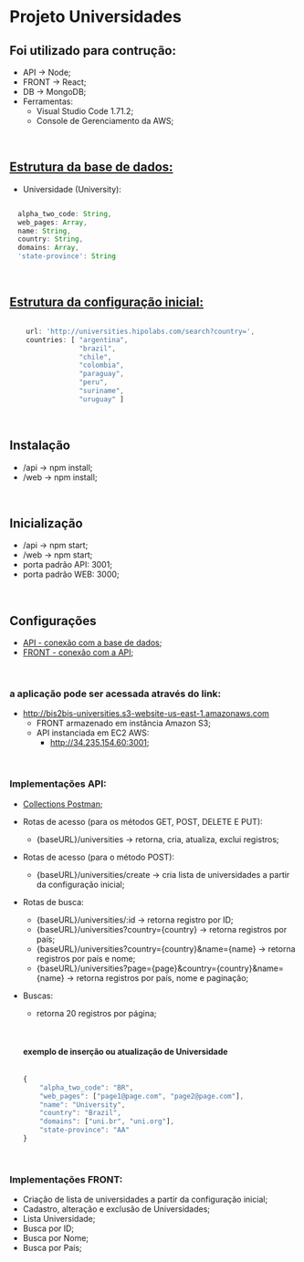 # Projeto Universidades

## Foi utilizado para contrução:
- API -> Node;
- FRONT -> React;
- DB -> MongoDB;
- Ferramentas:
    - Visual Studio Code 1.71.2;
    - Console de Gerenciamento da AWS;

&nbsp;

## [Estrutura da base de dados:](https://github.com/rtof83/bis2bis-universities/blob/main/api/models/University.js)
- Universidade (University):

```javascript

  alpha_two_code: String,
  web_pages: Array,
  name: String,
  country: String,
  domains: Array,
  'state-province': String

```

&nbsp;

## [Estrutura da configuração inicial:](https://github.com/rtof83/bis2bis-universities/blob/main/api/models/Create.js)

```javascript

    url: 'http://universities.hipolabs.com/search?country=',
    countries: [ "argentina",
                 "brazil",
                 "chile",
                 "colombia",
                 "paraguay",
                 "peru",
                 "suriname",
                 "uruguay" ]
```

&nbsp;

## Instalação
- /api -> npm install;
- /web -> npm install;

&nbsp;

## Inicialização
- /api -> npm start;
- /web -> npm start;
- porta padrão API: 3001;
- porta padrão WEB: 3000;

&nbsp;

## Configurações
- [API - conexão com a base de dados](https://github.com/rtof83/bis2bis-universities/blob/main/api/database/conn.js);
- [FRONT - conexão com a API](https://github.com/rtof83/bis2bis-universities/blob/main/web/src/api.js);

&nbsp;

### a aplicação pode ser acessada através do link:
- http://bis2bis-universities.s3-website-us-east-1.amazonaws.com
    - FRONT armazenado em instância Amazon S3;
    - API instanciada em EC2 AWS:
        - http://34.235.154.60:3001;

&nbsp;

### Implementações API:
- [Collections Postman](https://github.com/rtof83/bis2bis-universities/blob/main/samples/universities.postman_collection.json);

- Rotas de acesso (para os métodos GET, POST, DELETE E PUT):
    - {baseURL}/universities -> retorna, cria, atualiza, exclui registros;

- Rotas de acesso (para o método POST):
    - {baseURL}/universities/create -> cria lista de universidades a partir da configuração inicial;

- Rotas de busca:
    - {baseURL}/universities/:id -> retorna registro por ID;
    - {baseURL}/universities?country={country} -> retorna registros por país;
    - {baseURL}/universities?country={country}&name={name} -> retorna registros por país e nome;
    - {baseURL}/universities?page={page}&country={country}&name={name} -> retorna registros por país, nome e paginação;

- Buscas:
    - retorna 20 registros por página;

    &nbsp;

    #### exemplo de inserção ou atualização de Universidade

    ```javascript

    {
        "alpha_two_code": "BR",
        "web_pages": ["page1@page.com", "page2@page.com"],
        "name": "University",
        "country": "Brazil",
        "domains": ["uni.br", "uni.org"],
        "state-province": "AA"
    }
    ```

&nbsp;

### Implementações FRONT:
- Criação de lista de universidades a partir da configuração inicial;
- Cadastro, alteração e exclusão de Universidades;
- Lista Universidade;
- Busca por ID;
- Busca por Nome;
- Busca por País;
